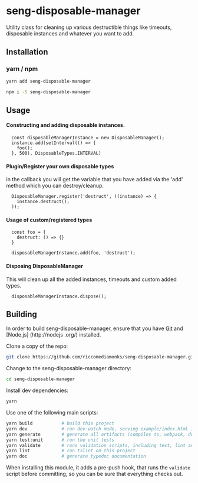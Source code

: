 # seng-disposable-manager
Utility class for cleaning up various destructible things like timeouts, disposable instances and whatever you want to 
add.

## Installation
### yarn / npm

```sh
yarn add seng-disposable-manager
```

```sh
npm i -S seng-disposable-manager
```

## Usage
 
#### Constructing and adding disposable instances.
```
  const disposableManagerInstance = new DisposableManager();
  instance.add(setInterval(() => {
    foo();
  }, 500), DisposableTypes.INTERVAL)
``` 
 
#### Plugin/Register your own disposable types 
in the callback you will get the variable that you have added via the 'add' method which you can destroy/cleanup.

```
  DisposableManager.register('destruct', ((instance) => {
    instance.destruct();
  ));
``` 

#### Usage of custom/registered types
```
  const foo = {
    destruct: () => {}
  }
  
  disposableManagerInstance.add(foo, 'destruct');
```

#### Disposing DisposableManager
This will clean up all the added instances, timeouts and custom added types.
```
  disposableManagerInstance.dispose();
``` 


## Building

In order to build seng-disposable-manager, ensure that you have [Git](http://git-scm.com/downloads) and [Node.js]
(http://nodejs
.org/) installed.

Clone a copy of the repo:
```sh
git clone https://github.com/riccomediamonks/seng-disposable-manager.git
```

Change to the seng-disposable-manager directory:
```sh
cd seng-disposable-manager
```

Install dev dependencies:
```sh
yarn
```

Use one of the following main scripts:
```sh
yarn build           # build this project
yarn dev             # run dev-watch mode, serving example/index.html in the browser
yarn generate        # generate all artifacts (compiles ts, webpack, docs and coverage)
yarn test:unit       # run the unit tests
yarn validate        # runs validation scripts, including test, lint and coverage check
yarn lint            # run tslint on this project
yarn doc             # generate typedoc documentation
```

When installing this module, it adds a pre-push hook, that runs the `validate`
script before committing, so you can be sure that everything checks out.
